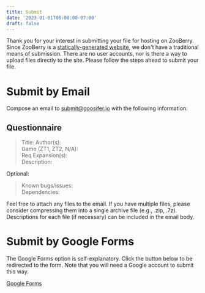 ```yaml
---
title: Submit
date: '2023-01-01T08:00:00-07:00'
draft: false
---
```


Thank you for your interest in submitting your file for hosting on ZooBerry. Since ZooBerry is a [statically-generated website](https://en.wikipedia.org/wiki/Static_site_generator), we don't have a traditional means of submission. There are no user accounts, nor is there a way to upload files directly to the site. Please follow the steps ahead to submit your file.

# Submit by Email

Compose an email to [submit@goosifer.io](mailto:submit@goosifer.io) with the following information:

## Questionnaire

> Title: 
Author(s):  
Game (ZT1, ZT2, N/A):  
Req Expansion(s):  
Description:

Optional:

> Known bugs/issues:  
> Dependencies:

Feel free to attach any files to the email. If you have multiple files, please consider compressing them into a single archive file (e.g., .zip, .7z). Descriptions for each file (if necessary) can be included in the email body.

# Submit by Google Forms

The Google Forms option is self-explanatory. Click the button below to be redirected to the form. Note that you will need a Google account to submit this way.

<a href="#" class="button-dft margin-rt">Google Forms</a>